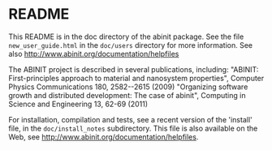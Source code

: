 README
======

This README is in the doc directory of the abinit package.
See the file `new_user_guide.html` in the `doc/users`
directory for more information.
See also <http://www.abinit.org/documentation/helpfiles>

The ABINIT project is described in several publications, including:
"ABINIT: First-principles approach to material and nanosystem properties", Computer Physics Communications 180, 2582--2615 (2009)
"Organizing software growth and distributed development: The case of abinit", Computing in Science and Engineering 13, 62-69 (2011)

For installation, compilation and tests,
see a recent version of the 'install' file, in the `doc/install_notes` subdirectory.
This file is also available on the Web, see <http://www.abinit.org/documentation/helpfiles>.
